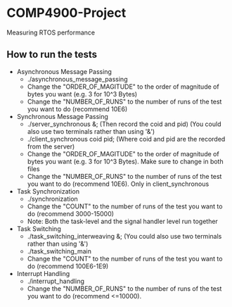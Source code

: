 # COMP4900-Project
Measuring RTOS performance
## How to run the tests

 - Asynchronous Message Passing
	 - ./asynchronous_message_passing
	- Change the "ORDER_OF_MAGITUDE" to the order of magnitude of bytes you want (e.g. 3 for 10^3 Bytes)
	- Change the "NUMBER_OF_RUNS" to the number of runs of the test you want to do (recommend 10E6)
 - Synchronous Message Passing
	 - ./server_synchronous &; (Then record the coid and pid) (You could also use two terminals rather than using '&')
	 - ./client_synchronous coid pid; (Where coid and pid are the recorded from the server)
	 - Change the "ORDER_OF_MAGITUDE" to the order of magnitude of bytes you want (e.g. 3 for 10^3 Bytes). Make sure to change in both files
	 - Change the "NUMBER_OF_RUNS" to the number of runs of the test you want to do (recommend 10E6). Only in client_synchronous
- Task Synchronization
	-  ./synchronization
	- Change the "COUNT" to the number of runs of the test you want to do (recommend 3000-15000)
	- Note: Both the task-level and the signal handler level run together
- Task Switching
	- ./task_switching_interweaving &; (You could also use two terminals rather than using '&')
	- ./task_switching_main
	- Change the "COUNT" to the number of runs of the test you want to do (recommend 100E6-1E9)
- Interrupt Handling
	- ./interrupt_handling
	- Change the "NUMBER_OF_RUNS" to the number of runs of the test you want to do (recommend <=10000).
